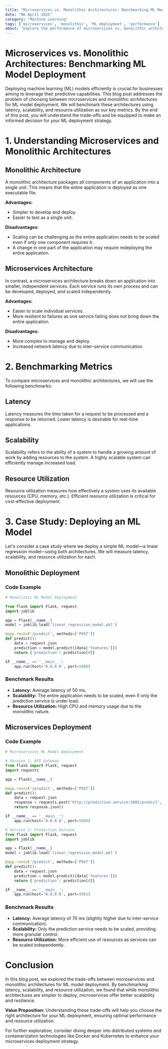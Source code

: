 ```yaml
---
title: "Microservices vs. Monolithic Architectures: Benchmarking ML Model Deployment"
date: "06 April 2025"
category: "Machine Learning"
tags: ['microservices', 'monolithic', 'ML deployment', 'performance']
about: "Explore the performance of microservices vs. monolithic architectures in ML model deployment through benchmarking."
---
```


# Microservices vs. Monolithic Architectures: Benchmarking ML Model Deployment

Deploying machine learning (ML) models efficiently is crucial for businesses aiming to leverage their predictive capabilities. This blog post addresses the problem of choosing between microservices and monolithic architectures for ML model deployment. We will benchmark these architectures using latency, scalability, and resource utilization as our key metrics. By the end of this post, you will understand the trade-offs and be equipped to make an informed decision for your ML deployment strategy.

# 1. Understanding Microservices and Monolithic Architectures

## Monolithic Architecture

A monolithic architecture packages all components of an application into a single unit. This means that the entire application is deployed as one executable file. 

**Advantages:**
- Simpler to develop and deploy.
- Easier to test as a single unit.

**Disadvantages:**
- Scaling can be challenging as the entire application needs to be scaled even if only one component requires it.
- A change in one part of the application may require redeploying the entire application.

## Microservices Architecture

In contrast, a microservices architecture breaks down an application into smaller, independent services. Each service runs its own process and can be developed, deployed, and scaled independently.

**Advantages:**
- Easier to scale individual services.
- More resilient to failures as one service failing does not bring down the entire application.

**Disadvantages:**
- More complex to manage and deploy.
- Increased network latency due to inter-service communication.

# 2. Benchmarking Metrics

To compare microservices and monolithic architectures, we will use the following benchmarks:

## Latency

Latency measures the time taken for a request to be processed and a response to be returned. Lower latency is desirable for real-time applications.

## Scalability

Scalability refers to the ability of a system to handle a growing amount of work by adding resources to the system. A highly scalable system can efficiently manage increased load.

## Resource Utilization

Resource utilization measures how effectively a system uses its available resources (CPU, memory, etc.). Efficient resource utilization is critical for cost-effective deployment.

# 3. Case Study: Deploying an ML Model

Let's consider a case study where we deploy a simple ML model—a linear regression model—using both architectures. We will measure latency, scalability, and resource utilization for each.

## Monolithic Deployment

### Code Example

```python
# Monolithic ML Model Deployment

from flask import Flask, request
import joblib

app = Flask(__name__)
model = joblib.load('linear_regression_model.pkl')

@app.route('/predict', methods=['POST'])
def predict():
    data = request.json
    prediction = model.predict([data['features']])
    return {'prediction': prediction[0]}

if __name__ == '__main__':
    app.run(host='0.0.0.0', port=5000)
```

### Benchmark Results

- **Latency:** Average latency of 50 ms.
- **Scalability:** The entire application needs to be scaled, even if only the prediction service is under load.
- **Resource Utilization:** High CPU and memory usage due to the monolithic nature.

## Microservices Deployment

### Code Example

```python
# Microservices ML Model Deployment

# Service 1: API Gateway
from flask import Flask, request
import requests

app = Flask(__name__)

@app.route('/predict', methods=['POST'])
def predict():
    data = request.json
    response = requests.post('http://prediction-service:5001/predict', json=data)
    return response.json()

if __name__ == '__main__':
    app.run(host='0.0.0.0', port=5000)

# Service 2: Prediction Service
from flask import Flask, request
import joblib

app = Flask(__name__)
model = joblib.load('linear_regression_model.pkl')

@app.route('/predict', methods=['POST'])
def predict():
    data = request.json
    prediction = model.predict([data['features']])
    return {'prediction': prediction[0]}

if __name__ == '__main__':
    app.run(host='0.0.0.0', port=5001)
```

### Benchmark Results

- **Latency:** Average latency of 70 ms (slightly higher due to inter-service communication).
- **Scalability:** Only the prediction service needs to be scaled, providing more granular control.
- **Resource Utilization:** More efficient use of resources as services can be scaled independently.

# Conclusion

In this blog post, we explored the trade-offs between microservices and monolithic architectures for ML model deployment. By benchmarking latency, scalability, and resource utilization, we found that while monolithic architectures are simpler to deploy, microservices offer better scalability and resilience. 

**Value Proposition:** Understanding these trade-offs will help you choose the right architecture for your ML deployment, ensuring optimal performance and resource utilization.

For further exploration, consider diving deeper into distributed systems and containerization technologies like Docker and Kubernetes to enhance your microservices deployment strategy.